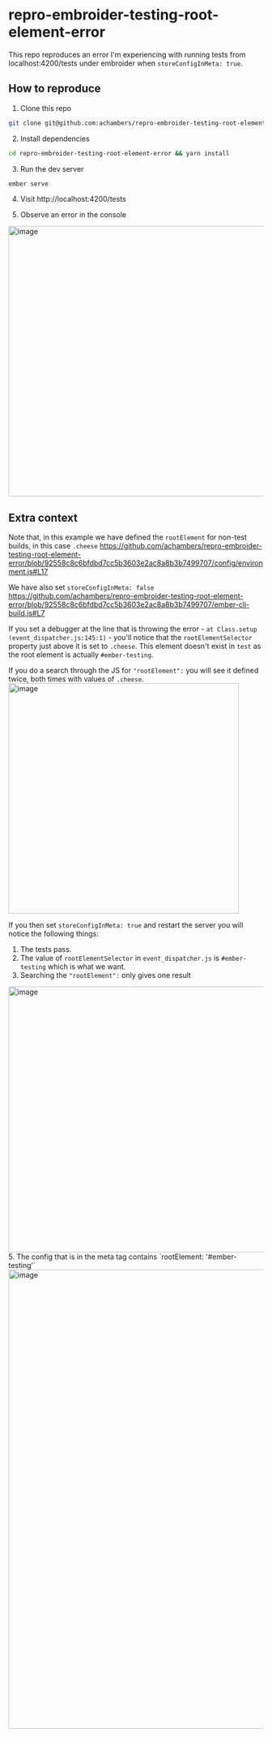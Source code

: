 # repro-embroider-testing-root-element-error

This repo reproduces an error I'm experiencing with running tests from localhost:4200/tests under embroider when `storeConfigInMeta: true`.

## How to reproduce

1. Clone this repo

```bash
git clone git@github.com:achambers/repro-embroider-testing-root-element-error.git
```

2. Install dependencies

```bash
cd repro-embroider-testing-root-element-error && yarn install
```

3. Run the dev server

```bash
ember serve
```

4. Visit http://localhost:4200/tests

5. Observe an error in the console

<img width="534" alt="image" src="https://user-images.githubusercontent.com/416724/228571776-6f2424f6-9e38-4f19-a73e-d88d03c619e3.png">


## Extra context

Note that, in this example we have defined the `rootElement` for non-test builds, in this case `.cheese`
https://github.com/achambers/repro-embroider-testing-root-element-error/blob/92558c8c6bfdbd7cc5b3603e2ac8a8b3b7499707/config/environment.js#L17

We have also set `storeConfigInMeta: false`
https://github.com/achambers/repro-embroider-testing-root-element-error/blob/92558c8c6bfdbd7cc5b3603e2ac8a8b3b7499707/ember-cli-build.js#L7

If you set a debugger at the line that is throwing the error - `at Class.setup (event_dispatcher.js:145:1)` - you'll notice that the `rootElementSelector` property just above it is set to `.cheese`. This element doesn't exist in `test` as the root element is actually `#ember-testing`.

If you do a search through the JS for `"rootElement":` you will see it defined twice, both times with values of `.cheese`.
<img width="455" alt="image" src="https://user-images.githubusercontent.com/416724/228573076-884fcdda-3ad2-47a9-994a-977e3520ee95.png">

If you then set `storeConfigInMeta: true` and restart the server you will notice the following things:

1. The tests pass.
2. The value of `rootElementSelector` in `event_dispatcher.js` is `#ember-testing` which is what we want.
3. Searching the `"rootElement":` only gives one result
<img width="525" alt="image" src="https://user-images.githubusercontent.com/416724/228573887-b24481d8-ba8d-4bd4-98e3-a13748417c1b.png">
5. The config that is in the meta tag contains `rootElement: '#ember-testing'`
<img width="907" alt="image" src="https://user-images.githubusercontent.com/416724/228574108-c2974f02-892d-422c-b57c-9665857a17e1.png">
